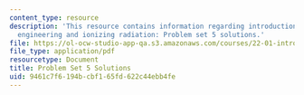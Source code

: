 ```yaml
---
content_type: resource
description: 'This resource contains information regarding introduction to nuclear
  engineering and ionizing radiation: Problem set 5 solutions.'
file: https://ol-ocw-studio-app-qa.s3.amazonaws.com/courses/22-01-introduction-to-nuclear-engineering-and-ionizing-radiation-fall-2016/9461c7f6194bcbf165fd622c44ebb4fe_MIT22_01F16_ProblemSet5Sol.pdf
file_type: application/pdf
resourcetype: Document
title: Problem Set 5 Solutions
uid: 9461c7f6-194b-cbf1-65fd-622c44ebb4fe
---
```

